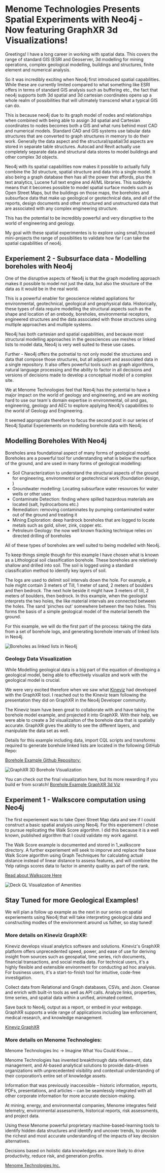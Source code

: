 # Menome Technologies Presents Spatial Experiments with Neo4j - Now featuring GraphXR 3d Visualizations!

Greetings!  I have a long career in working with spatial data. This covers the range of standard GIS (ESRI and Geoserver, 3d modelling for mining operations, complex geological modelling, buildings and structures, finite element and numerical analysis.

So it was incredibly exciting when Neo4j first introduced spatial capabilities. While these are currently limited compared to what something like ESRI offers in terms of standard GIS analysis such as buffering etc., the fact that neo4j supports both 3d spatial and 3d cartesian coordinates opens up a whole realm of possibilities that will ultimately transcend what a typical GIS can do.

This is because neo4j due to its graph model of nodes and relationships when combined with being able to assign 3d spatial and Cartesian coordinates to nodes becomes both a GIS and what runs behind most CAD and numerical models. Standard CAD and GIS systems use tabular data structures that are converted to graph structures in memory to do their work. Generally the data aspect and the structural/spatial/3d aspects are stored in separate table structures. Autocad and Revit actually use completely separate data and structural data stores to model buildings and other complex 3d objects.

Neo4j with its spatial capabilities now makes it possible to actually fully combine the 3d structure, spatial structure and data into a single model. It also being a graph database then has all the power that affords, plus the text analytics, Lucene full text engine and AI/ML libraries. This suddenly means that it becomes possible to model spatial surface models such as Open Street Maps, but the buildings on those maps, the boreholes and subsurface data that make up geological or geotechnical data, and all of the reports, design documents and other structured and unstructured data that are associated with any complex engineering structure.

This has the potential to be incredibly powerful and very disruptive to the world of engineering and geology. 

My goal with these spatial experimentes is to explore using small,focused mini-projects the range of possiblities to validate how far I can take the spatial capabilities of neo4j.

## Experiement 2 - Subsurface data - Modelling boreholes with Neo4j

One of the disruptive aspects of Neo4j is that the graph modelling approach makes it possible to model not just the data, but also the structure of the data as it would be in the real world. 

This is a powerful enabler for geoscience related appliations for environmental, geotechnical, geological and geophysical data. Historically, these types of data require modelling the structural aspects such as the shape and location of an orebody, boreholes, environmental receptors, engineered structures and the data associated with those structures using multiple approaches and multiple systems. 

Neo4j has both cartesian and spatial capabilities, and because most structural modelling approaches in the geosciences use meshes or linked lists to model data, Neo4j is very well suited to these use cases. 

Further - Neo4j offers the potnetial to not only model the structures and data that compose those structures, but all adjacent and associated data in a single repository. It also offers powerful tools such as graph algorithms, natural language processing and the ability to factor in all decisions and versions of decisions made to develop a conceptual model of a complex site. 

We at Menome Technologies feel that Neo4j has the potential to have a major impact on the world of geology and engineering, and we are working hard to use our team's domain expertise in environmental, oil and gas, engineering, geology and AEC to explore applying Neo4j's capabilities to the world of Geology and Engineering. 

It seemed appropriate therefore to focus the second post in our series of Neo4j Spatial Experiements on modelling borehole data with Neo4j. 

## Modelling Boreholes With Neo4j

Boreholes area foundational aspect of many forms of geological model. Boreholes are a powerful tool for understanding what is below the surface of the ground, and are used in many forms of geological modelling:

- Soil Characterization to understand the structural aspects of the ground for engineering, environmental or geotechnical work (foundation design, )
- Groundwater modelling: Locating subsurface water resources for water wells or other uses
- Contaminate Detection: finding where spilled hazardous materials are located (salt, hydrocarbons etc.)
- Remediation: removing contaminates by pumping contaminated water out of the ground and treating it
- Mining Exploration: deep hardrock boreholes that are logged to locate metals such as gold, silver, zink, copper etc.
- Petroleum Geology: the now well known fracking technique relies on directed drilling of boreholes

All of these types of boreholes are well suited to being modelled with Neo4j. 

To keep things simple though for this example I have chosen what is known as a Lithological soil classification borehole. These boreholes are reletively shallow and drilled into soil. The soil is logged using a standard classification method to identify key layers of soil. 

The logs are used to delimit soil intervals down the hole. For example, a hole might contain 3 meters of Till, 1 meter of sand, 2 meters of boulders and then bedrock. The next hole beside it might have 3 meters of till, 2 meters of boulders, then bedrock. In this example, when the geologist interprets the two holes, the like material intervals are connected between the holes. The sand 'pinches out' somewhere between the two holes. This forms the basis of a simple geological model of the material beneth the ground. 

For this example, we will do the first part of the process: taking the data from a set of borehole logs, and generating borehole intervals of linked lists in Neo4j. 

![Boreholes as linked lists in Neo4j](./2_boreholes/images/borehole_graph.png)

### Geology Data Visualization

While Modelling geological data is a big part of the equation of developing a geological model, being able to effectively visualize and work with the geological model is crucial.

We were very excited therefore when we saw what [Kineviz](https://www.kineviz.com)  had developed with the GraphXR tool. I reached out to the Kineviz team following the presentation they did on GraphXR in the Neo4j Developer community. 

The Kineviz team have been great to collaborate with and have taking the borehole model example, and projected it into GraphXR. With their help, we were able to create a 3d visualizaiton of the borehole data that is spatially accurate. GraphXR gives the ability to see the different layers, and manipulate the data set as well. 

Details for this example including data, import CQL scripts and transforms required to generate borehole linked lists are located in the following GitHub Repo: 

[Borehole Example Github Repository:](https://github.com/menome/neo4j-spatial-experiments/tree/master/2_boreholes)

![GraphXR 3D Borehole Visualization](./2_boreholes/images/GraphXR_3d_boreholes.png)

You can check out the final visualization here, but its more rewarding if you build er from scratch!
[Borehole Example GraphXR 3d Viz](https://graphxr.kineviz.com/share/5cd36d001eb32e0067057519/Borehole/5cd36db11eb32e006705751c)

## Experiment 1 - Walkscore computation using Neo4j

The first experiement was to take Open Street Map data and see if I could construct a basic spatial analysis using Neo4j. For this experiement I chose to pursue replicating the Walk Score algortihm. I did this because it is a well known, published algorithm that I could validate my work against. 

The Walk Score example is documented and stored in 1_walkscore directory. A further experiement will seek to imporve and replace the base Walk Score algorithm using Graph Techniques for calculating actual distance instead of linear distance to assess features, and will combine the Yelp ratings scores data to factor in amenity quality as part of the rank. 

[Read about Walkscore Here](./1_walkscore/readme.md)

![Deck GL Visualization of Amenities](./1_walkscore/deck.png)


## Stay Tuned for more Geological Examples!

We will plan a follow up example as the next in our series on spatial experiements using Neo4j that will take interpreting geological data and constructing modles of the environment around us futher, so stay tuned!

### More details on Kineviz GraphXR:

Kineviz develops visual analytics software and solutions. Kineviz's GraphXR platform offers unprecedented speed, power, and ease of use for deriving insight from sources such as geospatial, time series, rich documents, financial transactions, and social media data. For technical users, it's a highly flexible and extensible environment for conducting ad hoc analysis. For business users, it's a start-to-finish tool for intuitive, code-free investigation.

Collect data from Relational and Graph databases, CSVs, and Json. 
Cleanse and enrich with built-in tools as well as API calls. 
Analyze links, properties, time series, and spatial data within a unified, animated context. 

Save back to Neo4j, output as a report, or embed in your webpage. 
GraphXR supports a wide range of applications including law enforcement, medical research, and knowledge management.  

[Kineviz GraphXR](https://www.kineviz.com/graphxr)

### More details on Menome Technologies:

Menome Technologies Inc -> Imagine What You Could Know….

Menome Technologies has invented breakthrough data refinement, data management, and AI-based analytical solutions to provide data-driven organizations with unprecedented visibility and contextual understanding of their corporation’s entire set of knowledge assets.  

Information that was previously inaccessible – historic information, reports, PDFs, presentations, and articles – can be seamlessly integrated with all other corporate information for more accurate decision-making.

At mining, energy, and environmental companies, Menome integrates field telemetry, environmental assessments, historical reports, risk assessments, and project data.

Using these Menome powerful proprietary machine-based-learning tools to identify hidden data structures and identify and uncover trends, to provide the richest and most accurate understanding of the impacts of key decision alternatives. 

Decisions based on holistic data knowledges are more likely to drive productivity, reduce risk, and generation profits. 

[Menome Technologies Inc.](https://www.menome.com)
